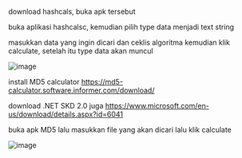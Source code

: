 download hashcals, buka apk tersebut

buka aplikasi hashcalsc, kemudian pilih type data menjadi text string

masukkan data yang ingin dicari dan ceklis algoritma kemudian klik calculate, setelah itu type data akan muncul

![image](https://github.com/user-attachments/assets/a35cfbfd-d875-4d2d-b17a-6f4daf759df6)

install MD5 calculator https://md5-calculator.software.informer.com/download/

download .NET SKD 2.0 juga https://www.microsoft.com/en-us/download/details.aspx?id=6041

buka apk MD5 lalu masukkan file yang akan dicari lalu klik calculate

![image](https://github.com/user-attachments/assets/c247ddfd-e9e0-4f95-85d5-c1b48508fd9c)
